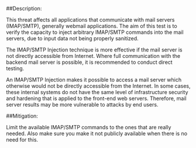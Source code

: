 ##Description:

This threat affects all applications that communicate with mail servers (IMAP/SMTP), generally webmail applications. The aim of this test is to verify the capacity to inject arbitrary IMAP/SMTP commands into the mail servers, due to input data not being properly sanitized.

The IMAP/SMTP Injection technique is more effective if the mail server is not directly accessible from Internet. Where full communication with the backend mail server is possible, it is recommended to conduct direct testing.

An IMAP/SMTP Injection makes it possible to access a mail server which otherwise would not be directly accessible from the Internet. In some cases, these internal systems do not have the same level of infrastructure security and hardening that is applied to the front-end web servers. Therefore, mail server results may be more vulnerable to attacks by end users.

##Mitigation:

Limit the available IMAP/SMTP commands to the ones that are really needed. Also make sure you make it not publicly available when there is no need for this.